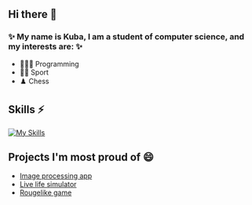 ## Hi there 👋

### ✨ My name is Kuba, I am a student of computer science, and my interests are: ✨
- 👨🏼‍💻 Programming
- 🏃‍♂️ Sport
- ♟️ Chess

## Skills ⚡
[![My Skills](https://skillicons.dev/icons?i=python,java,mongodb,go,git)](https://skillicons.dev)

## Projects I'm most proud of 😄
- [Image processing app](https://github.com/kunamax/CppProject)
- [Live life simulator](https://github.com/MateuszMaciaszczyk/DarwinWorld_Maciaszczyk_Sadkiewicz)
- [Rougelike game](https://github.com/kunamax/PythonProject)

<!--
**kunamax/kunamax** is a ✨ _special_ ✨ repository because its `README.md` (this file) appears on your GitHub profile.

Here are some ideas to get you started:

- 🔭 I’m currently working on ...
- 🌱 I’m currently learning ...
- 👯 I’m looking to collaborate on ...
- 🤔 I’m looking for help with ...
- 💬 Ask me about ...
- 📫 How to reach me: ...
- 😄 Pronouns: ...
- ⚡ Fun fact: ...
-->

